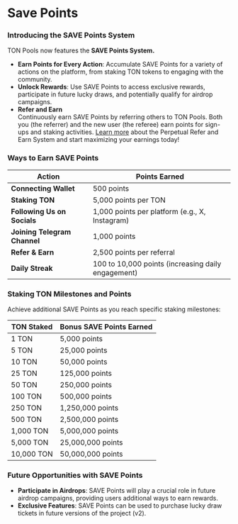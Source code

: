 # Save Points

### **Introducing the SAVE Points System**

TON Pools now features the **SAVE Points System.**

* **Earn Points for Every Action**: Accumulate SAVE Points for a variety of actions on the platform, from staking TON tokens to engaging with the community.
* **Unlock Rewards**: Use SAVE Points to access exclusive rewards, participate in future lucky draws, and potentially qualify for airdrop campaigns.
* **Refer and Earn**\
  Continuously earn SAVE Points by referring others to TON Pools. Both you (the referrer) and the new user (the referee) earn points for sign-ups and staking activities. [Learn more](../user-guide/referral-system.md) about the Perpetual Refer and Earn System and start maximizing your earnings today!

### **Ways to Earn SAVE Points**

| **Action**                   | **Points Earned**                                  |
| ---------------------------- | -------------------------------------------------- |
| **Connecting Wallet**        | 500 points                                         |
| **Staking TON**              | 5,000 points per TON                               |
| **Following Us on Socials**  | 1,000 points per platform (e.g., X, Instagram)     |
| **Joining Telegram Channel** | 1,000 points                                       |
| **Refer & Earn**             | 2,500 points per referral                          |
| **Daily Streak**             | 100 to 10,000 points (increasing daily engagement) |

### **Staking TON Milestones and Points**

Achieve additional SAVE Points as you reach specific staking milestones:

| **TON Staked** | **Bonus SAVE Points Earned** |
| -------------- | ---------------------------- |
| 1 TON          | 5,000 points                 |
| 5 TON          | 25,000 points                |
| 10 TON         | 50,000 points                |
| 25 TON         | 125,000 points               |
| 50 TON         | 250,000 points               |
| 100 TON        | 500,000 points               |
| 250 TON        | 1,250,000 points             |
| 500 TON        | 2,500,000 points             |
| 1,000 TON      | 5,000,000 points             |
| 5,000 TON      | 25,000,000 points            |
| 10,000 TON     | 50,000,000 points            |

### **Future Opportunities with SAVE Points**

* **Participate in Airdrops**: SAVE Points will play a crucial role in future airdrop campaigns, providing users additional ways to earn rewards.
* **Exclusive Features**: SAVE Points can be used to purchase lucky draw tickets in future versions of the project (v2).&#x20;
